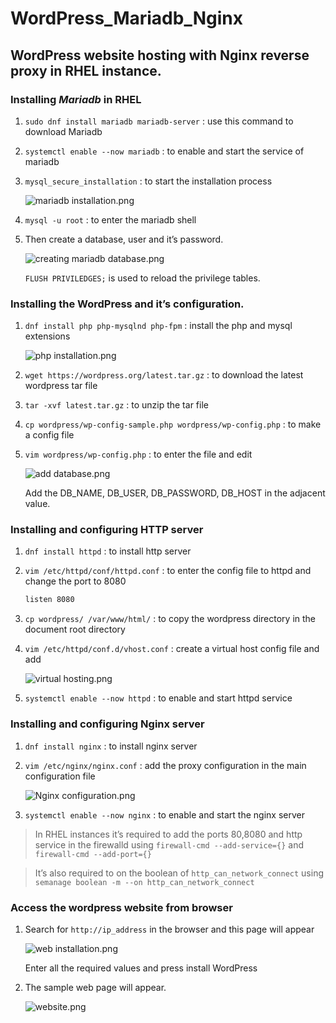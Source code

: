 # WordPress_Mariadb_Nginx
## WordPress website hosting with Nginx reverse proxy in RHEL instance.

### Installing ***Mariadb* in RHEL**

1. `sudo dnf install mariadb mariadb-server` : use this command to download Mariadb
2. `systemctl enable --now mariadb` : to enable and start the service of mariadb
3. `mysql_secure_installation` : to start the installation process
    
    ![mariadb installation.png](https://prod-files-secure.s3.us-west-2.amazonaws.com/77ead240-a866-4aa1-883b-179fa59f3972/3e4c1aca-ff92-4fa3-bf22-e1715ce8a130/mariadb_installation.png)
    
4. `mysql -u root` : to enter the mariadb shell
5. Then create a database, user and it’s password.
    
    ![creating mariadb database.png](https://prod-files-secure.s3.us-west-2.amazonaws.com/77ead240-a866-4aa1-883b-179fa59f3972/7b58ada8-62c3-44a0-acb2-0caa8da706ef/creating_mariadb_database.png)
    
    `FLUSH PRIVILEDGES;` is used to reload the privilege tables.
    

### Installing the WordPress and it’s configuration.

1. `dnf install php php-mysqlnd php-fpm` : install the php and mysql extensions
    
    ![php installation.png](https://prod-files-secure.s3.us-west-2.amazonaws.com/77ead240-a866-4aa1-883b-179fa59f3972/c391ba40-1ee6-4c5a-ab41-41f7ca38b87e/php_installation.png)
    
2. `wget https://wordpress.org/latest.tar.gz` : to download the latest wordpress tar file
3. `tar -xvf latest.tar.gz` : to unzip the tar file
4. `cp wordpress/wp-config-sample.php wordpress/wp-config.php` : to make a config file 
5. `vim wordpress/wp-config.php` : to enter the file and edit 
    
    ![add database.png](https://prod-files-secure.s3.us-west-2.amazonaws.com/77ead240-a866-4aa1-883b-179fa59f3972/0878dc01-9887-48a8-903f-e4eb6943d040/add_database.png)
    
    Add the DB_NAME, DB_USER, DB_PASSWORD, DB_HOST in the adjacent value.
    

### Installing and configuring HTTP server

1. `dnf install httpd` : to install http server
2. `vim /etc/httpd/conf/httpd.conf` : to enter the config file to httpd and change the port to 8080
    
    ```bash
    listen 8080
    ```
    
3. `cp wordpress/ /var/www/html/` : to copy the wordpress directory in the document root directory
4. `vim /etc/httpd/conf.d/vhost.conf` : create a virtual host config file and add
    
    ![virtual hosting.png](https://prod-files-secure.s3.us-west-2.amazonaws.com/77ead240-a866-4aa1-883b-179fa59f3972/873ec6ce-1491-46e1-af72-3f16e0caeb84/virtual_hosting.png)
    
5. `systemctl enable --now httpd` : to enable and start httpd service

### Installing and configuring Nginx server

1. `dnf install nginx` : to install nginx server
2. `vim /etc/nginx/nginx.conf` : add the proxy configuration in the main configuration file
    
    ![Nginx configuration.png](https://prod-files-secure.s3.us-west-2.amazonaws.com/77ead240-a866-4aa1-883b-179fa59f3972/78525502-9445-422e-b04e-541df5c9e785/Nginx_configuration.png)
    
3. `systemctl enable --now nginx` : to enable and start the nginx server

> In RHEL instances it’s required to add the ports 80,8080 and http service in the firewalld using `firewall-cmd --add-service={}` and `firewall-cmd --add-port={}`
> 

> It’s also required to on the boolean of `http_can_network_connect` using `semanage boolean -m --on http_can_network_connect`
> 

### Access the wordpress website from browser

1. Search for `http://ip_address` in the browser and this page will appear
    
    ![web installation.png](https://prod-files-secure.s3.us-west-2.amazonaws.com/77ead240-a866-4aa1-883b-179fa59f3972/400073e3-59e4-4525-9a77-2276779c6521/web_installation.png)
    
    Enter all the required values and press install WordPress
    
2. The sample web page will appear.
    
    ![website.png](https://prod-files-secure.s3.us-west-2.amazonaws.com/77ead240-a866-4aa1-883b-179fa59f3972/05b38dcc-b512-4775-871f-f2c24dcaa901/website.png)
